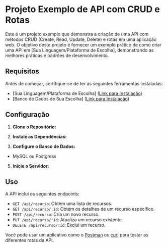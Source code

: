 # Projeto Exemplo de API com CRUD e Rotas

Este é um projeto exemplo que demonstra a criação de uma API com métodos CRUD (Create, Read, Update, Delete) e rotas em uma aplicação web. O objetivo deste projeto é fornecer um exemplo prático de como criar uma API em [Sua Linguagem/Plataforma de Escolha], demonstrando as melhores práticas e padrões de desenvolvimento.

## Requisitos

Antes de começar, certifique-se de ter as seguintes ferramentas instaladas:

- [Sua Linguagem/Plataforma de Escolha] ([Link para Instalação](#))
- [Banco de Dados de Sua Escolha] ([Link para Instalação](#))

## Configuração

1. **Clone o Repositório:**


3. **Instale as Dependências:**


4. **Configure o Banco de Dados:**

- MySQL ou Postgress

5. **Inicie o Servidor:**


## Uso

A API inclui os seguintes endpoints:

- `GET /api/recurso`: Obtém uma lista de recursos.
- `GET /api/recurso/:id`: Obtém os detalhes de um recurso específico.
- `POST /api/recurso`: Cria um novo recurso.
- `PUT /api/recurso/:id`: Atualiza um recurso existente.
- `DELETE /api/recurso/:id`: Exclui um recurso.

Você pode usar um aplicativo como o [Postman](https://www.postman.com/) ou [curl](https://curl.se/) para testar as diferentes rotas da API.


